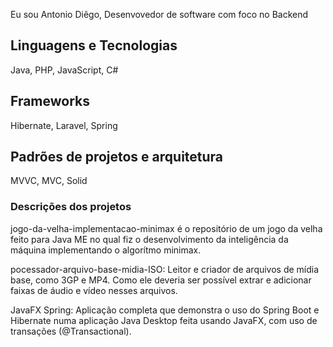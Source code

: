 Eu sou Antonio Diêgo, Desenvovedor de software com foco no Backend

## Linguagens e Tecnologias

Java, PHP, JavaScript, C#

## Frameworks

Hibernate, Laravel, Spring

## Padrões de projetos e arquitetura

MVVC, MVC, Solid

### Descrições dos projetos

jogo-da-velha-implementacao-minimax é o repositório de um jogo da velha feito para Java ME no qual fiz o desenvolvimento da inteligência da máquina implementando o algorítmo minimax.

pocessador-arquivo-base-midia-ISO: Leitor e criador de arquivos de mídia base, como 3GP e MP4. Como ele deveria ser possível extrar e adicionar faixas de áudio e vídeo nesses arquivos.

JavaFX Spring: Aplicação completa que demonstra o uso do Spring Boot e Hibernate numa aplicação Java Desktop feita usando JavaFX, com uso de transações (@Transactional).
 




